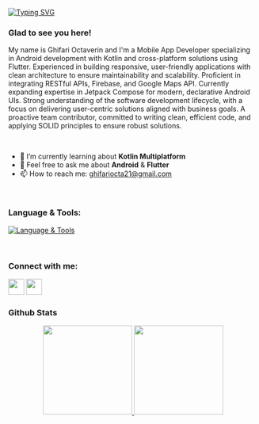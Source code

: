 [![Typing SVG](https://readme-typing-svg.herokuapp.com/?lines=Hi+There!;My+Name+is+Ghifari+👋)](https://git.io/typing-svg)

### Glad to see you here!
My name is Ghifari Octaverin and I'm a Mobile App Developer specializing in Android development with Kotlin and cross-platform solutions using Flutter. Experienced in building responsive, user-friendly applications with clean architecture to ensure maintainability and scalability. Proficient in integrating RESTful APIs, Firebase, and Google Maps API. Currently expanding expertise in Jetpack Compose for modern, declarative Android UIs. Strong understanding of the software development lifecycle, with a focus on delivering user-centric solutions aligned with business goals. A proactive team contributor, committed to writing clean, efficient code, and applying SOLID principles to ensure robust solutions.

<br/>

- 🌱 I’m currently learning about **Kotlin Multiplatform**
- 💬 Feel free to ask me about **Android** & **Flutter**
- 📫 How to reach me: [ghifariocta21@gmail.com](mailto:ghifariocta21@gmail.com)

<br/>

### Language & Tools:
[![Language & Tools](https://skillicons.dev/icons?i=html,css,js,php,c,cpp,python,java,kotlin,dart,bootstrap,tailwind,laravel,react,express,androidstudio,flutter,nodejs,firebase,mysql,sqlite,postman,figma,git)](https://skillicons.dev)

<br/>

### Connect with me:
<p align="left"> <a href="https://www.github.com/ghifari21" target="_blank" rel="noreferrer"><img src="https://raw.githubusercontent.com/danielcranney/readme-generator/main/public/icons/socials/github-dark.svg" width="32" height="32" /></a> <a href="https://www.linkedin.com/in/ghifariocta" target="_blank" rel="noreferrer"><img src="https://raw.githubusercontent.com/danielcranney/readme-generator/main/public/icons/socials/linkedin.svg" width="32" height="32" /></a></p>

### Github Stats
<p align="center">
<a href="https://github.com/ghifari21">
  <img height="180em" src="https://github-readme-stats-eight-theta.vercel.app/api?username=ghifari21&show_icons=true&theme=algolia&include_all_commits=true&count_private=true"/>
  <img height="180em" src="https://github-readme-stats-eight-theta.vercel.app/api/top-langs/?username=ghifari21&layout=compact&langs_count=8&theme=algolia"/>
</a>
</p>
